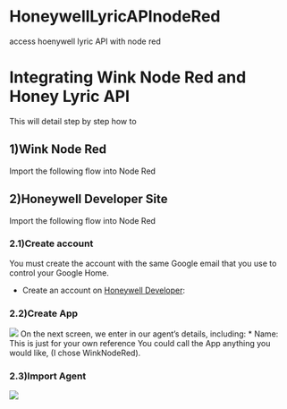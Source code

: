 # HoneywellLyricAPInodeRed
access hoenywell lyric API with node red
# Integrating Wink Node Red and Honey Lyric API
This will detail step by step how to 
## 1)Wink Node Red
Import the following flow into Node Red
## 2)Honeywell Developer Site
Import the following flow into Node Red
### 2.1)Create account
You must create the account with the same Google email that you use to control your Google Home.
* Create an account on [Honeywell Developer](https://developer.honeywell.com/):

### 2.2)Create App

<img src='/images/createAgent2.png'/>
On the next screen, we enter in our agent’s details, including:
* Name: This is just for your own reference You could call the App anything you would like, (I chose WinkNodeRed).

### 2.3)Import Agent


<img src='/images/importAgent.jpg'/>
